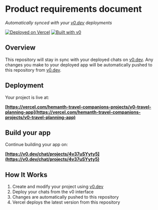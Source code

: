 # Product requirements document

*Automatically synced with your [v0.dev](https://v0.dev) deployments*

[![Deployed on Vercel](https://img.shields.io/badge/Deployed%20on-Vercel-black?style=for-the-badge&logo=vercel)](https://vercel.com/hemanth-travel-companions-projects/v0-travel-planning-app)
[![Built with v0](https://img.shields.io/badge/Built%20with-v0.dev-black?style=for-the-badge)](https://v0.dev/chat/projects/4v37uSYyty5)

## Overview

This repository will stay in sync with your deployed chats on [v0.dev](https://v0.dev).
Any changes you make to your deployed app will be automatically pushed to this repository from [v0.dev](https://v0.dev).

## Deployment

Your project is live at:

**[https://vercel.com/hemanth-travel-companions-projects/v0-travel-planning-app](https://vercel.com/hemanth-travel-companions-projects/v0-travel-planning-app)**

## Build your app

Continue building your app on:

**[https://v0.dev/chat/projects/4v37uSYyty5](https://v0.dev/chat/projects/4v37uSYyty5)**

## How It Works

1. Create and modify your project using [v0.dev](https://v0.dev)
2. Deploy your chats from the v0 interface
3. Changes are automatically pushed to this repository
4. Vercel deploys the latest version from this repository